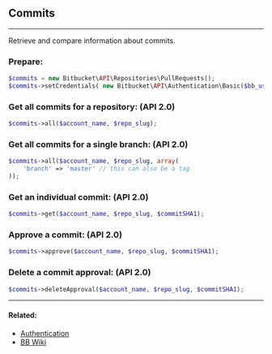 ## Commits

----
Retrieve and compare information about commits.

### Prepare:
```php
$commits = new Bitbucket\API\Repositories\PullRequests();
$commits->setCredentials( new Bitbucket\API\Authentication\Basic($bb_user, $bb_pass) );
```

### Get all commits for a repository: (API 2.0)
```php
$commits->all($account_name, $repo_slug);
```

### Get all commits for a single branch: (API 2.0)
```php
$commits->all($account_name, $repo_slug, array(
    'branch' => 'master' // this can also be a tag
));
```

### Get an individual commit: (API 2.0)
```php
$commits->get($account_name, $repo_slug, $commitSHA1);
```

### Approve a commit: (API 2.0)
```php
$commits->approve($account_name, $repo_slug, $commitSHA1);
```

### Delete a commit approval: (API 2.0)
```php
$commits->deleteApproval($account_name, $repo_slug, $commitSHA1);
```

----

#### Related:
  * [Authentication](../authentication.md)
  * [BB Wiki](https://confluence.atlassian.com/x/doA7Fw)
